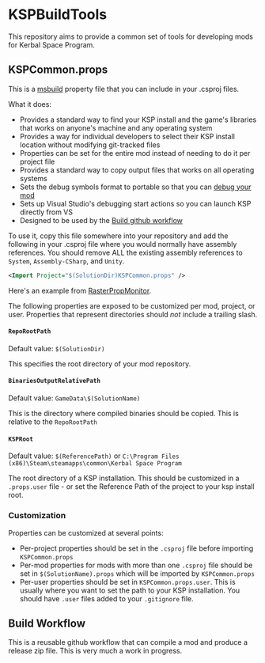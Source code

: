 # KSPBuildTools

This repository aims to provide a common set of tools for developing mods for Kerbal Space Program.

## KSPCommon.props

This is a [msbuild](https://learn.microsoft.com/en-us/visualstudio/msbuild/msbuild-concepts) property file that you can include in your .csproj files.

What it does:

- Provides a standard way to find your KSP install and the game's libraries that works on anyone's machine and any operating system
- Provides a way for individual developers to select their KSP install location without modifying git-tracked files
- Properties can be set for the entire mod instead of needing to do it per project file
- Provides a standard way to copy output files that works on all operating systems
- Sets the debug symbols format to portable so that you can [debug your mod](https://gist.github.com/gotmachine/d973adcb9ae413386291170fa346d043)
- Sets up Visual Studio's debugging start actions so you can launch KSP directly from VS
- Designed to be used by the [Build github workflow](#build-workflow)

To use it, copy this file somewhere into your repository and add the following in your .csproj file where you would normally have assembly references.  You should remove ALL the existing assembly references to `System`, `Assembly-CSharp`, and `Unity`.

```xml
<Import Project="$(SolutionDir)KSPCommon.props" />
```

Here's an example from [RasterPropMonitor](https://github.com/JonnyOThan/RasterPropMonitor/blob/a8baf7a5e1a8915b640ea85a15c221433005632c/RasterPropMonitor/RasterPropMonitor.csproj#L57).

The following properties are exposed to be customized per mod, project, or user.  Properties that represent directories should *not* include a trailing slash.

#### `RepoRootPath`

Default value: `$(SolutionDir)`

This specifies the root directory of your mod repository.

#### `BinariesOutputRelativePath`

Default value: `GameData\$(SolutionName)`

This is the directory where compiled binaries should be copied.  This is relative to the `RepoRootPath`

#### `KSPRoot`

Default value: `$(ReferencePath)` or `C:\Program Files (x86)\Steam\steamapps\common\Kerbal Space Program`

The root directory of a KSP installation.  This should be customized in a `.props.user` file - or set the Reference Path of the project to your ksp install root.

### Customization

Properties can be customized at several points:

- Per-project properties should be set in the `.csproj` file before importing `KSPCommon.props`
- Per-mod properties for mods with more than one `.csproj` file should be set in `$(SolutionName).props` which will be imported by `KSPCommon.props`
- Per-user properties should be set in `KSPCommon.props.user`.  This is usually where you want to set the path to your KSP installation.  You should have `.user` files added to your `.gitignore` file.

## Build Workflow

This is a reusable github workflow that can compile a mod and produce a release zip file.  This is very much a work in progress.
